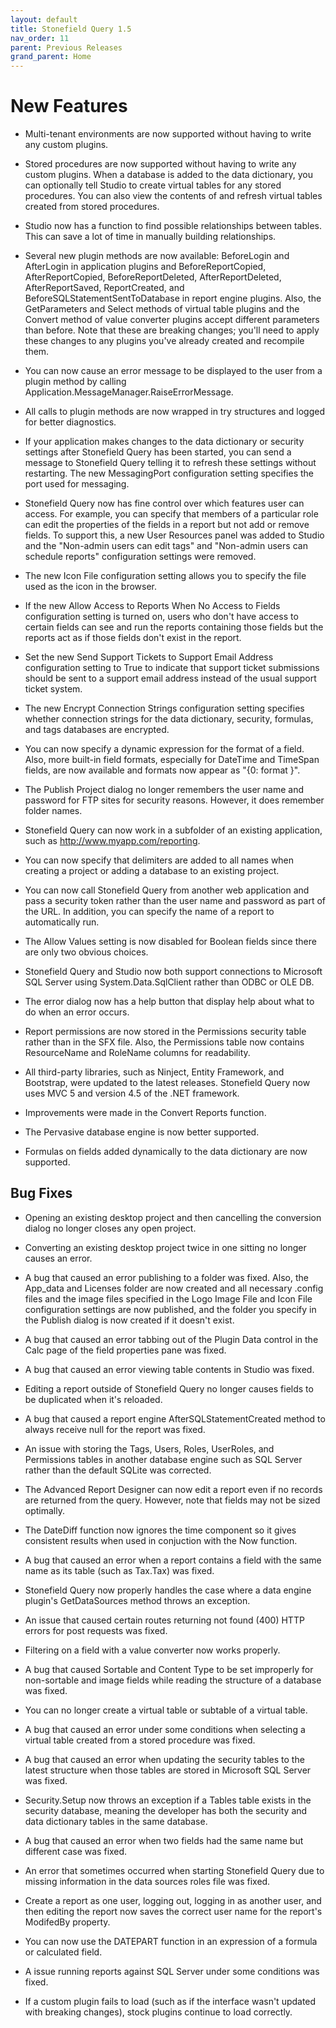 ```yaml
---
layout: default
title: Stonefield Query 1.5
nav_order: 11
parent: Previous Releases
grand_parent: Home
---
```


# New Features

* Multi-tenant environments are now supported without having to write any custom plugins.

* Stored procedures are now supported without having to write any custom plugins. When a database is added to the data dictionary, you can optionally tell Studio to create virtual tables for any stored procedures. You can also view the contents of and refresh virtual tables created from stored procedures.

* Studio now has a function to find possible relationships between tables. This can save a lot of time in manually building relationships.

* Several new plugin methods are now available: BeforeLogin and AfterLogin in application plugins and BeforeReportCopied, AfterReportCopied, BeforeReportDeleted, AfterReportDeleted, AfterReportSaved, ReportCreated, and BeforeSQLStatementSentToDatabase in report engine plugins. Also, the GetParameters and Select methods of virtual table plugins and the Convert method of value converter plugins accept different parameters than before. Note that these are breaking changes; you'll need to apply these changes to any plugins you've already created and recompile them.

* You can now cause an error message to be displayed to the user from a plugin method by calling Application.MessageManager.RaiseErrorMessage.

* All calls to plugin methods are now wrapped in try structures and logged for better diagnostics.

* If your application makes changes to the data dictionary or security settings after Stonefield Query has been started, you can send a message to Stonefield Query telling it to refresh these settings without restarting. The new MessagingPort configuration setting specifies the port used for messaging.

* Stonefield Query now has fine control over which features user can access. For example, you can specify that members of a particular role can edit the properties of the fields in a report but not add or remove fields. To support this, a new User Resources panel was added to Studio and the "Non-admin users can edit tags" and "Non-admin users can schedule reports" configuration settings were removed.

* The new Icon File configuration setting allows you to specify the file used as the icon in the browser.

* If the new Allow Access to Reports When No Access to Fields configuration setting is turned on, users who don't have access to certain fields can see and run the reports containing those fields but the reports act as if those fields don't exist in the report.

* Set the new Send Support Tickets to Support Email Address configuration setting to True to indicate that support ticket submissions should be sent to a support email address instead of the usual support ticket system.

* The new Encrypt Connection Strings configuration setting specifies whether connection strings for the data dictionary, security, formulas, and tags databases are encrypted.

* You can now specify a dynamic expression for the format of a field. Also, more built-in field formats, especially for DateTime and TimeSpan fields, are now available and formats now appear as "{0: format }".

* The Publish Project dialog no longer remembers the user name and password for FTP sites for security reasons. However, it does remember folder names.

* Stonefield Query can now work in a subfolder of an existing application, such as http://www.myapp.com/reporting.

* You can now specify that delimiters are added to all names when creating a project or adding a database to an existing project.

* You can now call Stonefield Query from another web application and pass a security token rather than the user name and password as part of the URL. In addition, you can specify the name of a report to automatically run.

* The Allow Values setting is now disabled for Boolean fields since there are only two obvious choices.

* Stonefield Query and Studio now both support connections to Microsoft SQL Server using System.Data.SqlClient rather than ODBC or OLE DB.

* The error dialog now has a help button that display help about what to do when an error occurs.

* Report permissions are now stored in the Permissions security table rather than in the SFX file. Also, the Permissions table now contains ResourceName and RoleName columns for readability.

* All third-party libraries, such as Ninject, Entity Framework, and Bootstrap, were updated to the latest releases. Stonefield Query now uses MVC 5 and version 4.5 of the .NET framework.

* Improvements were made in the Convert Reports function.

* The Pervasive database engine is now better supported.

* Formulas on fields added dynamically to the data dictionary are now supported.

## Bug Fixes

* Opening an existing desktop project and then cancelling the conversion dialog no longer closes any open project.

* Converting an existing desktop project twice in one sitting no longer causes an error.

* A bug that caused an error publishing to a folder was fixed. Also, the App_data and Licenses folder are now created and all necessary .config files and the image files specified in the Logo Image File and Icon File configuration settings are now published, and the folder you specify in the Publish dialog is now created if it doesn't exist.

* A bug that caused an error tabbing out of the Plugin Data control in the Calc page of the field properties pane was fixed.

* A bug that caused an error viewing table contents in Studio was fixed.

* Editing a report outside of Stonefield Query no longer causes fields to be duplicated when it's reloaded.

* A bug that caused a report engine AfterSQLStatementCreated method to always receive null for the report was fixed.

* An issue with storing the Tags, Users, Roles, UserRoles, and Permissions tables in another database engine such as SQL Server rather than the default SQLite was corrected.

* The Advanced Report Designer can now edit a report even if no records are returned from the query. However, note that fields may not be sized optimally.

* The DateDiff function now ignores the time component so it gives consistent results when used in conjuction with the Now function.

* A bug that caused an error when a report contains a field with the same name as its table (such as Tax.Tax) was fixed.

* Stonefield Query now properly handles the case where a data engine plugin's GetDataSources method throws an exception.

* An issue that caused certain routes returning not found (400) HTTP errors for post requests was fixed.

* Filtering on a field with a value converter now works properly.

* A bug that caused Sortable and Content Type to be set improperly for non-sortable and image fields while reading the structure of a database was fixed.

* You can no longer create a virtual table or subtable of a virtual table.

* A bug that caused an error under some conditions when selecting a virtual table created from a stored procedure was fixed.

* A bug that caused an error when updating the security tables to the latest structure when those tables are stored in Microsoft SQL Server was fixed.

* Security.Setup now throws an exception if a Tables table exists in the security database, meaning the developer has both the security and data dictionary tables in the same database.

* A bug that caused an error when two fields had the same name but different case was fixed.

* An error that sometimes occurred when starting Stonefield Query due to missing information in the data sources roles file was fixed.

* Create a report as one user, logging out, logging in as another user, and then editing the report now saves the correct user name for the report's ModifedBy property.

* You can now use the DATEPART function in an expression of a formula or calculated field.

* A issue running reports against SQL Server under some conditions was fixed.

* If a custom plugin fails to load (such as if the interface wasn't updated with breaking changes), stock plugins continue to load correctly.